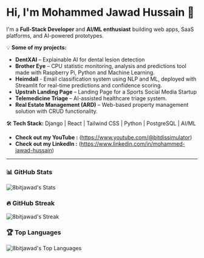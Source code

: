 # Hi, I'm Mohammed Jawad Hussain 👋

I'm a **Full-Stack Developer** and **AI/ML enthusiast** building web apps, SaaS platforms, and AI-powered prototypes.  

💡 **Some of my projects:**  
- **DentXAI** – Explainable AI for dental lesion detection  
- **Brother Eye** – CPU statistic monitoring, analysis and predictions tool made with Raspberry Pi, Python and Machine Learning.
- **Heimdall** - Email classification system using NLP and ML, deployed with Streamlit for real-time predictions and confidence scoring.
- **Upstrah Landing Page** – Landing Page for a Sports Social Media Startup
- **Telemedicine Triage** – AI-assisted healthcare triage system.
- **Real Estate Management (ARD)** – Web-based property management solution with CRUD functionality.

🛠 **Tech Stack:** Django | React | Tailwind CSS | Python | PostgreSQL | AI/ML  

- **Check out my YouTube :** (https://www.youtube.com/@bitdissimulator)
- **Check out my LinkedIn :** (https://www.linkedin.com/in/mohammed-jawad-hussain)
---

### 📊 GitHub Stats
![8bitjawad's Stats](https://github-readme-stats.vercel.app/api?username=8bitjawad&theme=vue-dark&show_icons=true&hide_border=true&count_private=true)

### 🔥 GitHub Streak
![8bitjawad's Streak](https://github-readme-streak-stats.herokuapp.com/?user=8bitjawad&theme=vue-dark&hide_border=true)

### 🏆 Top Languages
![8bitjawad's Top Languages](https://github-readme-stats.vercel.app/api/top-langs/?username=8bitjawad&theme=vue-dark&show_icons=true&hide_border=true&layout=compact)
